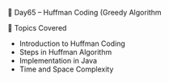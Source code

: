 📘 Day65 – Huffman Coding (Greedy Algorithm

🧩 Topics Covered
- Introduction to Huffman Coding  
- Steps in Huffman Algorithm  
- Implementation in Java  
- Time and Space Complexity
